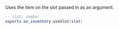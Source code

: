 Uses the item on the slot passed in as an argument.

```lua
-- slot: number
exports.ox_inventory:useSlot(slot)
```